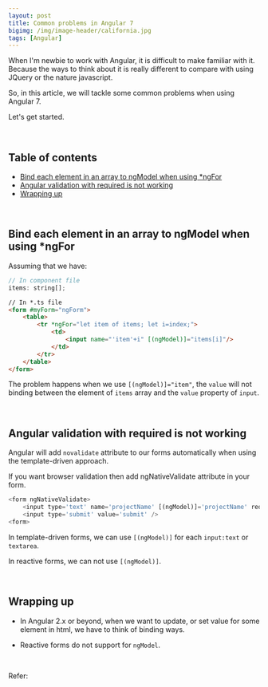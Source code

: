```yaml
---
layout: post
title: Common problems in Angular 7
bigimg: /img/image-header/california.jpg
tags: [Angular]
---
```


When I'm newbie to work with Angular, it is difficult to make familiar with it. Because the ways to think about it is really different to compare with using JQuery or the nature javascript.

So, in this article, we will tackle some common problems when using Angular 7.

Let's get started.

<br>

## Table of contents
- [Bind each element in an array to ngModel when using *ngFor](#bind-each-element-in-an-array-to-ngModel-when-using-*ngFor)
- [Angular validation with required is not working](#Angular-validation-with-required-is-not-working)
- [Wrapping up](#wrapping-up)

<br>

## Bind each element in an array to ngModel when using *ngFor
Assuming that we have:

```javascript
// In component file
items: string[];
```

```html
// In *.ts file
<form #myForm="ngForm">
    <table>
        <tr *ngFor="let item of items; let i=index;">
            <td>
                <input name="'item'+i" [(ngModel)]="items[i]"/>
            </td>
        </tr>
    </table>
</form>
```

The problem happens when we use ```[(ngModel)]="item"```, the ```value``` will not binding between the element of ```items``` array and the ```value``` property of ```input```. 

<br>

## Angular validation with required is not working
Angular will add ```novalidate``` attribute to our forms automatically when using the template-driven approach.

If you want browser validation then add ngNativeValidate attribute in your form.

```Javascript
<form ngNativeValidate>
    <input type='text' name='projectName' [(ngModel)]='projectName' required >
    <input type='submit' value='submit' />
<form>
```

In template-driven forms, we can use ```[(ngModel)]``` for each ```input:text``` or ```textarea```.

In reactive forms, we can not use ```[(ngModel)]```.

<br>

## Wrapping up
- In Angular 2.x or beyond, when we want to update, or set value for some element in html, we have to think of binding ways.

- Reactive forms do not support for ```ngModel```.

<br>

Refer:

